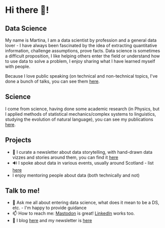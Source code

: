 # Hi there 👋!

## Data Science

My name is Martina, I am a data scientist by profession and a general data lover - I have always been fascinated by the idea of extracting quantitative information, challenge assumptions, prove facts. Data science is sometimes a difficult proposition, I like helping others enter the field or understand how to use data to solve a problem, I enjoy sharing what I have learned myself with people.

Because I love public speaking (on technical and non-technical topics, I've done a bunch of talks, you can see them [here](https://github.com/martinapugliese/martinapugliese/blob/main/speaking.md). 

## Science

I come from science, having done some academic research (in Physics, but I applied methods of statistical mechanics/complex systems to linguistics, studying the evolution of natural language), you can see my publications [here](https://github.com/martinapugliese/martinapugliese/blob/main/scientific_publications.md).

## Projects

- 🎨 I curate a newsletter about data storytelling, with hand-drawn data vizzes and stories around them, you can find it [here](https://doodlingdata.substack.com/)
- 🔊 I spoke about data in various events, usually around Scotland - list [here](https://github.com/martinapugliese/martinapugliese/blob/main/speaking.md)
- I enjoy mentoring people about data (both technically and not)

## Talk to me!

<!--
**martinapugliese/martinapugliese** is a ✨ _special_ ✨ repository because its `README.md` (this file) appears on your GitHub profile.

Here are some ideas to get you started:

- 🔭 I’m currently working on ...
- 🌱 I’m currently learning ...
- 👯 I’m looking to collaborate on ...
- 🤔 I’m looking for help with ...
- 😄 Pronouns: ...
- ⚡ Fun fact: ...
-->

- 💬 Ask me all about entering data science, what does it mean to be a DS, etc. - I'm happy to provide guidance
- 📫 How to reach me: [Mastodon](https://fosstodon.org/@martinapugliese) is great! [LinkedIn](https://www.linkedin.com/in/martinapugliese/) works too.
- 📝 I blog [here](https://martinapugliese.github.io/) and my newsletter is [here](https://buttondown.email/martinapugliese)

